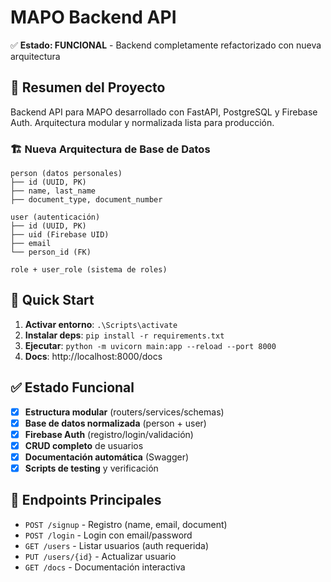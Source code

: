 # MAPO Backend API

✅ **Estado: FUNCIONAL** - Backend completamente refactorizado con nueva arquitectura

## 🎯 Resumen del Proyecto

Backend API para MAPO desarrollado con FastAPI, PostgreSQL y Firebase Auth. 
Arquitectura modular y normalizada lista para producción.

### 🏗️ Nueva Arquitectura de Base de Datos
```
person (datos personales)
├── id (UUID, PK)
├── name, last_name
├── document_type, document_number

user (autenticación)  
├── id (UUID, PK)
├── uid (Firebase UID)
├── email
└── person_id (FK)

role + user_role (sistema de roles)
```

## 🚀 Quick Start

1. **Activar entorno**: `.\Scripts\activate`
2. **Instalar deps**: `pip install -r requirements.txt`
3. **Ejecutar**: `python -m uvicorn main:app --reload --port 8000`
4. **Docs**: http://localhost:8000/docs

## ✅ Estado Funcional

- [x] **Estructura modular** (routers/services/schemas)
- [x] **Base de datos normalizada** (person + user)  
- [x] **Firebase Auth** (registro/login/validación)
- [x] **CRUD completo** de usuarios
- [x] **Documentación automática** (Swagger)
- [x] **Scripts de testing** y verificación

## 📝 Endpoints Principales

- `POST /signup` - Registro (name, email, document)
- `POST /login` - Login con email/password  
- `GET /users` - Listar usuarios (auth requerida)
- `PUT /users/{id}` - Actualizar usuario
- `GET /docs` - Documentación interactiva
